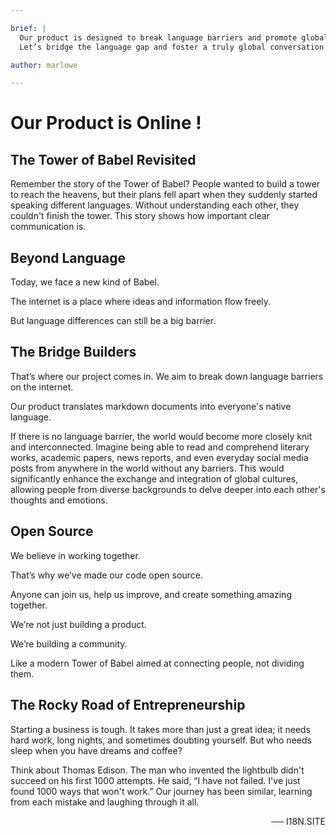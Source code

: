 ```yaml
---

brief: |
  Our product is designed to break language barriers and promote global communication. With a focus on translating markdown documents into multiple languages, we aim to make content accessible to everyone, regardless of their native language. Whether it’s literature, academic papers, or social media posts, our tool helps people from different cultures connect and understand each other more easily.
  Let’s bridge the language gap and foster a truly global conversation.

author: marlowe

---
```


# Our Product is Online !

## The Tower of Babel Revisited

Remember the story of the Tower of Babel? People wanted to build a tower to reach the heavens, but their plans fell apart when they suddenly started speaking different languages. Without understanding each other, they couldn't finish the tower. This story shows how important clear communication is.

## Beyond Language

Today, we face a new kind of Babel.

The internet is a place where ideas and information flow freely.

But language differences can still be a big barrier.

## The Bridge Builders

That’s where our project comes in. We aim to break down language barriers on the internet.

Our product translates markdown documents into everyone's native language.

If there is no language barrier, the world would become more closely knit and interconnected. Imagine being able to read and comprehend literary works, academic papers, news reports, and even everyday social media posts from anywhere in the world without any barriers. This would significantly enhance the exchange and integration of global cultures, allowing people from diverse backgrounds to delve deeper into each other's thoughts and emotions.

## Open Source

We believe in working together.

That’s why we’ve made our code open source.

Anyone can join us, help us improve, and create something amazing together.

We’re not just building a product.

We’re building a community.

Like a modern Tower of Babel aimed at connecting people, not dividing them.

## The Rocky Road of Entrepreneurship

Starting a business is tough. It takes more than just a great idea; it needs hard work, long nights, and sometimes doubting yourself. But who needs sleep when you have dreams and coffee?

Think about Thomas Edison. The man who invented the lightbulb didn't succeed on his first 1000 attempts. He said, “I have not failed. I've just found 1000 ways that won't work.” Our journey has been similar, learning from each mistake and laughing through it all.

<p style="text-align:right">── I18N.SITE</p>
